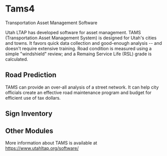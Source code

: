 # Tams4
Transportation Asset Management Software

Utah LTAP has developed software for asset management.  TAMS (Transportation Asset Management System) is designed for Utah's cities and towns.  It favors quick data collection and good-enough analysis -- and doesn't require extensive training.  Road condition is measured using a simple "windshield" review; and a Remaing Service Life (RSL) grade is calculated.   

## Road Prediction
TAMS can provide an over-all analysis of a street network.  It can help city officials create an effective road maintenance program and budget for efficient use of tax dollars.

## Sign Inventory

## Other Modules

More information about TAMS is available at https://www.utahltap.org/software/
